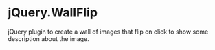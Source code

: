 jQuery.WallFlip
===============

jQuery plugin to create a wall of images that flip on click to show some description about the image.